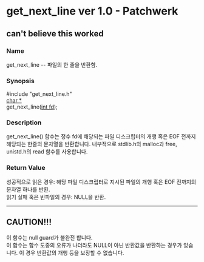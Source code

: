 get_next_line ver 1.0 - Patchwerk
======
can't believe this worked
---

### Name
get_next_line -- 파일의 한 줄을 반환함.

### Synopsis
\#include "get_next_line.h"<br>
<u>char *</u><br>
get_next_line(<u>int fd</u>);<br>

### Description
get_next_line() 함수는 정수 fd에 해당되는 파일 디스크립터의 개행 혹은 EOF 전까지 해당되는 한줄의 문자열을 반환합니다. 내부적으로 stdlib.h의 malloc과 free, unistd.h의 read 함수를 사용합니다.

### Return Value
성공적으로 읽은 경우: 해당 파일 디스크립터로 지시된 파일의 개행 혹은 EOF 전까지의 문자열 하나를 반환.<br>
읽기 실패 혹은 빈파일의 경우: NULL을 반환.

---

## CAUTION!!!
이 함수는 null guard가 불완전 합니다.<br>
이 함수는 함수 도중의 오류가 나더라도 NULL이 아닌  반환값을 반환하는 경우가 있습니다. 이 경우 반환값의 개행 등을 보장할 수 없습니다.
